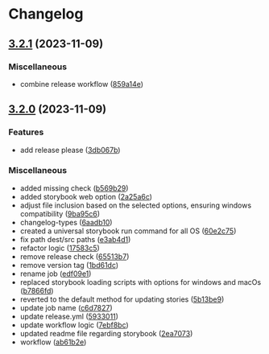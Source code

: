 # Changelog

## [3.2.1](https://github.com/MentorMate/rn-bootstrap/compare/v3.2.0...v3.2.1) (2023-11-09)


### Miscellaneous

* combine release workflow ([859a14e](https://github.com/MentorMate/rn-bootstrap/commit/859a14ef578f6df375d5ef2de5e260aac5653bd8))

## [3.2.0](https://github.com/MentorMate/rn-bootstrap/compare/v3.1.4...v3.2.0) (2023-11-09)


### Features

* add release please ([3db067b](https://github.com/MentorMate/rn-bootstrap/commit/3db067b363068b0e1ee0684c15e9c372ddf4d88c))


### Miscellaneous

* added missing check ([b569b29](https://github.com/MentorMate/rn-bootstrap/commit/b569b296e5d4455bbe3493bc763623e29213ce2b))
* added storybook web option ([2a25a6c](https://github.com/MentorMate/rn-bootstrap/commit/2a25a6c61005c4b7701586f5aa8fb343f9c2bf59))
* adjust file inclusion based on the selected options, ensuring windows compatibility ([9ba95c6](https://github.com/MentorMate/rn-bootstrap/commit/9ba95c6bbeaf688f490b9355f79c312bee552efa))
* changelog-types ([6aadb10](https://github.com/MentorMate/rn-bootstrap/commit/6aadb10d95d2346f3c60245edab54755aafc3141))
* created a universal storybook run command for all OS ([60e2c75](https://github.com/MentorMate/rn-bootstrap/commit/60e2c75345a84d487075575ae4e2a9144f11c7a4))
* fix path dest/src paths ([e3ab4d1](https://github.com/MentorMate/rn-bootstrap/commit/e3ab4d19573c48b2cd30c1a2832fefe92d82f451))
* refactor logic ([17583c5](https://github.com/MentorMate/rn-bootstrap/commit/17583c5ab2862af098702bed26c686c27b8a45ed))
* remove release check ([65513b7](https://github.com/MentorMate/rn-bootstrap/commit/65513b780417f563d92b302dd85491bba96c3c70))
* remove version tag ([1bd61dc](https://github.com/MentorMate/rn-bootstrap/commit/1bd61dcd32cb06ef1e2d53c56fab1914b6597142))
* rename job ([edf09e1](https://github.com/MentorMate/rn-bootstrap/commit/edf09e1758af0fe9b56951d744118e1ef0462bbd))
* replaced storybook loading scripts with options for windows and macOs ([b7866fd](https://github.com/MentorMate/rn-bootstrap/commit/b7866fd58bca29a9e395716230d5b4a9d3c8172f))
* reverted to the default method for updating stories ([5b13be9](https://github.com/MentorMate/rn-bootstrap/commit/5b13be9ef215ef226d080cbd705745b09e0edadd))
* update job name ([c6d7827](https://github.com/MentorMate/rn-bootstrap/commit/c6d782784ecbfff161aba67ef44c0e126c18effc))
* update release.yml ([5933011](https://github.com/MentorMate/rn-bootstrap/commit/5933011bce9c47c1e2757db826775783858ea360))
* update workflow logic ([7ebf8bc](https://github.com/MentorMate/rn-bootstrap/commit/7ebf8bc6f60c56ca1b3533bfd5e491a26a6b9b7e))
* updated readme file regarding storybook ([2ea7073](https://github.com/MentorMate/rn-bootstrap/commit/2ea70739d0d1a1fe04ab7d3723259c8781b4108f))
* workflow ([ab61b2e](https://github.com/MentorMate/rn-bootstrap/commit/ab61b2e3d6f826fac4b3aabdf553d7b2d6c7d690))
